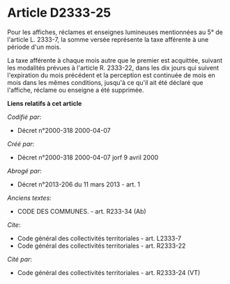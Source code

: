 # Article D2333-25

Pour les affiches, réclames et enseignes lumineuses mentionnées au 5° de l'article L. 2333-7, la somme versée représente la
taxe afférente à une période d'un mois.

La taxe afférente à chaque mois autre que le premier est acquittée, suivant les modalités prévues à l'article R. 2333-22,
dans les dix jours qui suivent l'expiration du mois précédent et la perception est continuée de mois en mois dans les mêmes
conditions, jusqu'à ce qu'il ait été déclaré que l'affiche, réclame ou enseigne a été supprimée.

**Liens relatifs à cet article**

_Codifié par_:

  - Décret n°2000-318 2000-04-07

_Créé par_:

  - Décret n°2000-318 2000-04-07 jorf 9 avril 2000

_Abrogé par_:

  - Décret n°2013-206 du 11 mars 2013 - art. 1

_Anciens textes_:

  - CODE DES COMMUNES. - art. R233-34 (Ab)

_Cite_:

  - Code général des collectivités territoriales - art. L2333-7
  - Code général des collectivités territoriales - art. R2333-22

_Cité par_:

  - Code général des collectivités territoriales - art. R2333-24 (VT)
